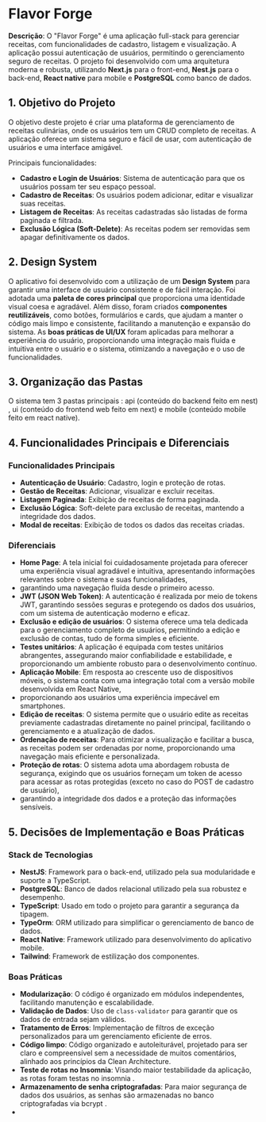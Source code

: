 # Flavor Forge

**Descrição**: O "Flavor Forge" é uma aplicação full-stack para gerenciar receitas, com funcionalidades de cadastro, listagem e visualização. A aplicação possui autenticação de usuários, 
permitindo o gerenciamento seguro de receitas. O projeto foi desenvolvido com uma arquitetura moderna e robusta, utilizando **Next.js** para o front-end, **Nest.js** para o back-end, **React native**
para mobile e **PostgreSQL** como banco de dados.

## 1. Objetivo do Projeto

O objetivo deste projeto é criar uma plataforma de gerenciamento de receitas culinárias, onde os usuários tem um CRUD completo de receitas. A aplicação oferece um sistema seguro e fácil 
de usar, com autenticação de usuários e uma interface amigável.

Principais funcionalidades:
- **Cadastro e Login de Usuários**: Sistema de autenticação para que os usuários possam ter seu espaço pessoal.
- **Cadastro de Receitas**: Os usuários podem adicionar, editar e visualizar suas receitas.
- **Listagem de Receitas**: As receitas cadastradas são listadas de forma paginada e filtrada.
- **Exclusão Lógica (Soft-Delete)**: As receitas podem ser removidas sem apagar definitivamente os dados.
  
## 2. Design System
O aplicativo foi desenvolvido com a utilização de um **Design System** para garantir uma interface de usuário consistente e de fácil interação. Foi adotada uma **paleta de cores principal**
que proporciona uma identidade visual coesa e agradável. Além disso, foram criados **componentes reutilizáveis**, como botões, formulários e cards, que ajudam a manter o código mais limpo 
e consistente, facilitando a manutenção e expansão do sistema. As **boas práticas de UI/UX** foram aplicadas para melhorar a experiência do usuário, proporcionando uma integração mais 
fluida e intuitiva entre o usuário e o sistema, otimizando a navegação e o uso de funcionalidades.


## 3. Organização das Pastas
O sistema tem 3 pastas principais : api (conteúdo do backend feito em nest) , ui (conteúdo do frontend web feito em next) e mobile (conteúdo mobile feito em react native).

## 4. Funcionalidades Principais e Diferenciais

### Funcionalidades Principais
- **Autenticação de Usuário**: Cadastro, login e proteção de rotas.
- **Gestão de Receitas**: Adicionar, visualizar e excluir receitas.
- **Listagem Paginada**: Exibição de receitas de forma paginada.
- **Exclusão Lógica**: Soft-delete para exclusão de receitas, mantendo a integridade dos dados.
- **Modal de receitas**: Exibição de todos os dados das receitas criadas.

### Diferenciais
- **Home Page**: A tela inicial foi cuidadosamente projetada para oferecer uma experiência visual agradável e intuitiva, apresentando informações relevantes sobre o sistema e suas funcionalidades,
- garantindo uma navegação fluída desde o primeiro acesso.
- **JWT (JSON Web Token)**: A autenticação é realizada por meio de tokens JWT, garantindo sessões seguras e protegendo os dados dos usuários, com um sistema de autenticação moderno e eficaz.
- **Exclusão e edição de usuários**: O sistema oferece uma tela dedicada para o gerenciamento completo de usuários, permitindo a edição e exclusão de contas, tudo de forma simples e eficiente.
- **Testes unitários**: A aplicação é equipada com testes unitários abrangentes, assegurando maior confiabilidade e estabilidade, e proporcionando um ambiente robusto para o desenvolvimento contínuo.
- **Aplicação Mobile**: Em resposta ao crescente uso de dispositivos móveis, o sistema conta com uma integração total com a versão mobile desenvolvida em React Native,
- proporcionando aos usuários uma experiência impecável em smartphones.
- **Edição de receitas**: O sistema permite que o usuário edite as receitas previamente cadastradas diretamente no painel principal, facilitando o gerenciamento e a atualização de dados.
- **Ordenação de receitas**: Para otimizar a visualização e facilitar a busca, as receitas podem ser ordenadas por nome, proporcionando uma navegação mais eficiente e personalizada.
- **Proteção de rotas**: O sistema adota uma abordagem robusta de segurança, exigindo que os usuários forneçam um token de acesso para acessar as rotas protegidas (exceto no caso do POST de cadastro de usuário),
- garantindo a integridade dos dados e a proteção das informações sensíveis.

## 5. Decisões de Implementação e Boas Práticas

### Stack de Tecnologias
- **NestJS**: Framework para o back-end, utilizado pela sua modularidade e suporte a TypeScript.
- **PostgreSQL**: Banco de dados relacional utilizado pela sua robustez e desempenho.
- **TypeScript**: Usado em todo o projeto para garantir a segurança da tipagem.
- **TypeOrm**: ORM utilizado para simplificar o gerenciamento de banco de dados.
- **React Native**: Framework utilizado para desenvolvimento do aplicativo mobile.
- **Tailwind**: Framework de estilização dos componentes. 

### Boas Práticas
- **Modularização**: O código é organizado em módulos independentes, facilitando manutenção e escalabilidade.
- **Validação de Dados**: Uso de `class-validator` para garantir que os dados de entrada sejam válidos.
- **Tratamento de Erros**: Implementação de filtros de exceção personalizados para um gerenciamento eficiente de erros.
- **Código limpo**: Código organizado e autoleiturável, projetado para ser claro e compreensível sem a necessidade de muitos comentários, alinhado aos princípios da Clean Architecture.
- **Teste de rotas no Insomnia**: Visando maior testabilidade da aplicação, as rotas foram testas no insomnia .
- **Armazenamento de senha criptografadas**: Para maior segurança de dados dos usuários, as senhas são armazenadas no banco criptografadas via bcrypt .
- 
